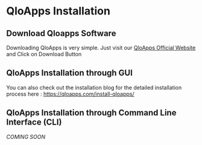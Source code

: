 # QloApps Installation


## Download Qloapps Software

Downloading QloApps is very simple. Just visit our [QloApps Official Website](https://qloapps.com/) and
Click on Download Button

## QloApps Installation through GUI

You can also check out the installation blog for the detailed installation process here : https://qloapps.com/install-qloapps/

## QloApps Installation through Command Line Interface (CLI)

*COMING SOON*
